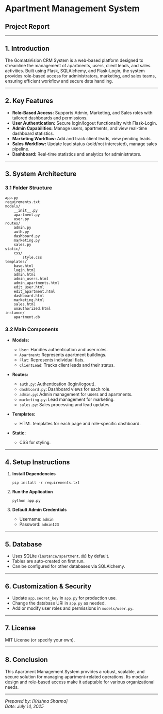 # Apartment Management System  
## Project Report

---

## 1. Introduction

The GomataVision CRM System is a web-based platform designed to streamline the management of apartments, users, client leads, and sales activities. Built using Flask, SQLAlchemy, and Flask-Login, the system provides role-based access for administrators, marketing, and sales teams, ensuring efficient workflow and secure data handling.

---

## 2. Key Features

- **Role-Based Access:** Supports Admin, Marketing, and Sales roles with tailored dashboards and permissions.
- **User Authentication:** Secure login/logout functionality with Flask-Login.
- **Admin Capabilities:** Manage users, apartments, and view real-time dashboard statistics.
- **Marketing Workflow:** Add and track client leads, view pending leads.
- **Sales Workflow:** Update lead status (sold/not interested), manage sales pipeline.
- **Dashboard:** Real-time statistics and analytics for administrators.

---

## 3. System Architecture

### 3.1 Folder Structure

```
app.py
requirements.txt
models/
    __init__.py
    apartment.py
    user.py
routes/
    admin.py
    auth.py
    dashboard.py
    marketing.py
    sales.py
static/
    css/
        style.css
templates/
    base.html
    login.html
    admin.html
    admin_users.html
    admin_apartments.html
    edit_user.html
    edit_apartment.html
    dashboard.html
    marketing.html
    sales.html
    unauthorized.html
instance/
    apartment.db
```

### 3.2 Main Components

- **Models:**  
  - `User`: Handles authentication and user roles.  
  - `Apartment`: Represents apartment buildings.  
  - `Flat`: Represents individual flats.  
  - `ClientLead`: Tracks client leads and their status.

- **Routes:**  
  - `auth.py`: Authentication (login/logout).  
  - `dashboard.py`: Dashboard views for each role.  
  - `admin.py`: Admin management for users and apartments.  
  - `marketing.py`: Lead management for marketing.  
  - `sales.py`: Sales processing and lead updates.

- **Templates:**  
  - HTML templates for each page and role-specific dashboard.

- **Static:**  
  - CSS for styling.

---

## 4. Setup Instructions

1. **Install Dependencies**
   ```
   pip install -r requirements.txt
   ```

2. **Run the Application**
   ```
   python app.py
   ```

3. **Default Admin Credentials**
   - Username: `admin`
   - Password: `admin123`

---

## 5. Database

- Uses SQLite (`instance/apartment.db`) by default.
- Tables are auto-created on first run.
- Can be configured for other databases via SQLAlchemy.

---

## 6. Customization & Security

- Update `app.secret_key` in `app.py` for production use.
- Change the database URI in `app.py` as needed.
- Add or modify user roles and permissions in `models/user.py`.

---

## 7. License

MIT License (or specify your own).

---

## 8. Conclusion

This Apartment Management System provides a robust, scalable, and secure solution for managing apartment-related operations. Its modular design and role-based access make it adaptable for various organizational needs.

---

*Prepared by: [Krishna Sharma]*  
*Date: July 14, 2025*